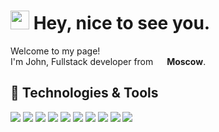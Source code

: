 <h1><img src="https://emojis.slackmojis.com/emojis/images/1531849430/4246/blob-sunglasses.gif?1531849430" width="30"/> Hey, nice to see you.</h1>



<p>Welcome to my page! </br> I'm John, Fullstack developer from <img src="https://hatscripts.github.io/circle-flags/flags/ru.svg" width="14"> <b>Moscow</b>.



## 🔧 Technologies & Tools
![](https://img.shields.io/badge/Linux-informational?style=flat&logo=linux&logoColor=white&color=3b77aa)
![](https://img.shields.io/badge/Github_Actions-informational?style=flat&logo=git&logoColor=white&color=3b77aa)
![](https://img.shields.io/badge/Editor-PyCharm_IDEA-informational?style=flat&logo=pycharm-idea&logoColor=white&color=3b77aa)
![](https://img.shields.io/badge/Code-Python-informational?style=flat&logo=python&logoColor=white&color=3b77aa)
![](https://img.shields.io/badge/Code-JavaScript-informational?style=flat&logo=javascript&logoColor=white&color=3b77aa)
![](https://img.shields.io/badge/Code-Vue-informational?style=flat&logo=vue.js&logoColor=white&color=3b77aa)
![](https://img.shields.io/badge/Shell-Bash-informational?style=flat&logo=gnu-bash&logoColor=white&color=3b77aa)
![](https://img.shields.io/badge/Tools-PostgreSQL-informational?style=flat&logo=postgresql&logoColor=white&color=3b77aa)
![](https://img.shields.io/badge/Tools-Docker-informational?style=flat&logo=docker&logoColor=white&color=3b77aa)
![](https://img.shields.io/badge/Cloud-Digital_Ocean-informational?style=flat&logo=digitalocean&logoColor=white&color=3b77aa)
